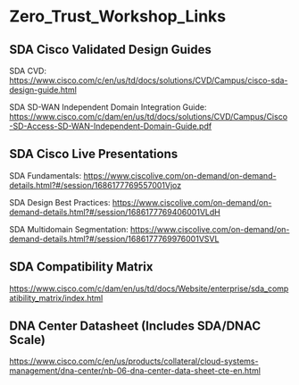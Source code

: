# Zero_Trust_Workshop_Links


## SDA Cisco Validated Design Guides

SDA CVD:  https://www.cisco.com/c/en/us/td/docs/solutions/CVD/Campus/cisco-sda-design-guide.html

SDA SD-WAN Independent Domain Integration Guide:  https://www.cisco.com/c/dam/en/us/td/docs/solutions/CVD/Campus/Cisco-SD-Access-SD-WAN-Independent-Domain-Guide.pdf

## SDA Cisco Live Presentations


SDA Fundamentals:  https://www.ciscolive.com/on-demand/on-demand-details.html?#/session/1686177769557001Vjoz


SDA Design Best Practices:  https://www.ciscolive.com/on-demand/on-demand-details.html?#/session/1686177769406001VLdH


SDA Multidomain Segmentation:  https://www.ciscolive.com/on-demand/on-demand-details.html?#/session/1686177769976001VSVL


## SDA Compatibility Matrix


https://www.cisco.com/c/dam/en/us/td/docs/Website/enterprise/sda_compatibility_matrix/index.html

## DNA Center Datasheet (Includes SDA/DNAC Scale)


https://www.cisco.com/c/en/us/products/collateral/cloud-systems-management/dna-center/nb-06-dna-center-data-sheet-cte-en.html
